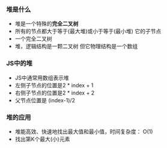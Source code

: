 ### 堆是什么

- 堆是一个特殊的**完全二叉树**
- 所有的节点都大于等于(最大堆)或小于等于(最小堆) 它的子节点
- 一个完全二叉树
- 堆，逻辑结构是一颗二叉树  但它物理结构是一个数组

### JS中的堆

- JS中通常用数组表示堆
- 左侧子节点的位置是2 * index + 1
- 右侧子节点的位置是2 * index + 2
- 父节点位置是 (index-1)/2

### 堆的应用

- 堆能高效、快速地找出最大值和最小值，时间复杂度： O(1)
- 找出第K个最大(小)元素

